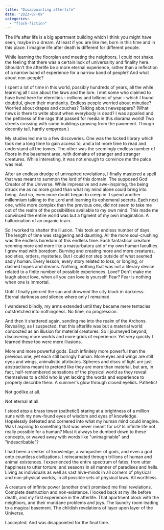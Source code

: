 ```yaml
---
title: "Disappointing afterlife"
date: "2023-07-09"
categories: 
  - "flash-fiction"
---
```


The life after life is a big apartment building which I think you might have seen, maybe in a dream. At least if you are like me, born in this time and in this place. I imagine life after death is different for different people.

While learning the floorplan and meeting the neighbors, I could not shake the feeling that there was a certain lack of universality and finality here. Shouldn't the afterlife be a more eternal experience, rather than a reflection of a narrow band of experience for a narrow band of people? And what about non-people?

I spent a lot of time in this world, possibly hundreds of years, all the while learning all I can about the laws and the lore. I met some who claimed to have lived here for eternities - millions and billions of year - which I found doubtful, given their mundanity. Endless people worried about minutiae? Worried about drapes and couches? Talking about newspapers? (What news is there to write about when everybody is dead? I was appalled and the pettiness of the rags that passed for media in this diorama world! Two streets crossing with some buildings growing from the pavement. Though decently tall, hardly empyrean.)

My studies led me to a few discoveries. One was the locked library which took me a long time to gain access to, and a lot more time to read and understand all the tomes. The other was the seemingly endless number of floors in the basement area, with domains of stranger and stranger creatures. While interesting, it was not enough to convince me the palce was real.

After an endless drudge of uninspired revelations, I finally mastered a spell that was meant to summon the lord of this domain. The supposed God Creator of the Universe. While impressive and awe-inspiring, the being struck me as no more grand than what my mind alone could bring into being. And so, even more doubt began to creep in. I spend another millennium talking to the Lord and learning its ephemeral secrets. Each next one, while more complex than the previous one, did not seem to take me out of the realm of the possibilities available to my own mind. This made me convinced the entire world was but a figment of my own imagination. A hallucination of an organic brain.

So I worked to shatter the illusion. This took an endless number of days. The length of time was staggering and daunting. All the more soul-crushing was the endless boredom of this endless time. Each fantastical creature seeming more and more like a masturbatory aid of my own human faculties. I grew mad with boredom. Burning and creating more and more creatures, societies, orders, mysteries. But I could not step outside of what seemed sadly human. Every lesson, every story related to loss, or longing, or dashed hopes and dreams. Nothing, nothing that was not a literary device related to a finite number of possible experiences. Love? Don't make me laugh about love, when all you can love is yourself. Fear? Fear is nothing when one is immortal.

Until I finally pierced the sun and drowned the city block in darkness. Eternal darkness and silence where only I remained.

I wandered blindly, my arms extended until they became mere tentacles outstretched into nothingness. No time, no progression.

And then it shattered again, sending me into the realm of the Archons. Revealing, as I suspected, that this afterlife was but a material world concocted as an illusion for material creatures. So I journeyed beyond, discovering more worlds and more grids of experience. Yet very quickly I learned these too were mere illusions.

More and more powerful gods. Each infinitely more powerful than the previous one, yet each still boringly human. More eyes and wings are still eyes and wings, animalistic attributes. Spheres and discs of light are just abstractions meant to pretend like they are more than material, but are, in fact, half-remembered sensations of the physical world as they reveal themselves to a child who is yet lacking the words and experience to properly describe them. A summer's glow through closed eyelids. Pathetic!

Not godlike at all.

Not eternal at all.

I stood atop a brass tower (pathetic!) staring at a brightness of a million suns with my new-found eyes of wisdom and eyes of knowledge. Hopelessly defeated and cornered into what my human mind could imagine. Was I aspiring to something that was never meant for us? Is infinite life not really possible for a human? Must it always be dumbed down to these concepts, or waved away with words like "unimaginable" and "indescribable"?

I had been a seeker of knowledge, a vanquisher of gods, and even a god onto countless civilizations. I reincarnated through trillions of human and animal existences. I experienced the entire spectrum of fates, from utter happiness to utter torture, and seasons in all manner of paradises and hells. Living as individuals as well as vast hive-minds in all corners of physical and non-physical worlds, in all possible sets of physical laws. All worthless.

A creature of infinite power (another one!) promised me final revelations. Complete destruction and non-existence. I looked back at my life before death, and my first experience in the afterlife. That apartment block with the neighbors, and their mundane problems and joys. The laundry room leading to a magical basement. The childish revelations of layer upon layer of the Universe.

I accepted. And was disappointed for the final time.
